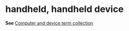 # handheld, handheld device

**See** [Computer and device term collection](~/a-z-word-list-term-collections/term-collections/computer-device-terms.md)
